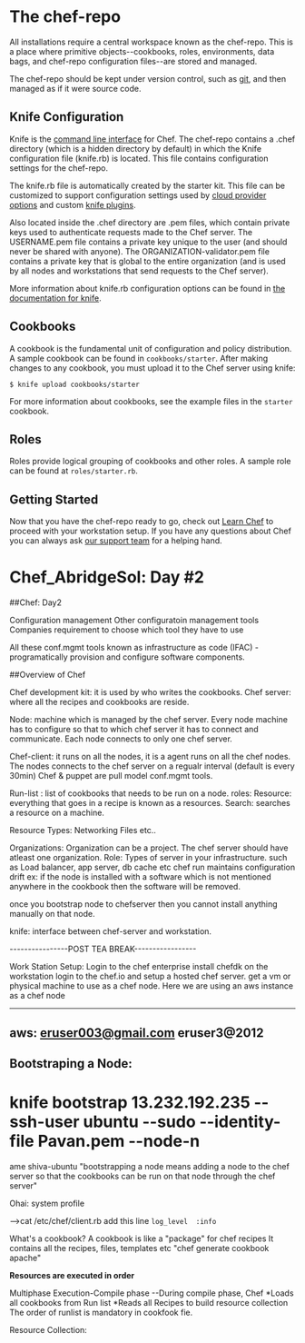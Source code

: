 The chef-repo
===============
All installations require a central workspace known as the chef-repo. This is a place where primitive objects--cookbooks, roles, environments, data bags, and chef-repo configuration files--are stored and managed.

The chef-repo should be kept under version control, such as [git](http://git-scm.org), and then managed as if it were source code.

Knife Configuration
-------------------
Knife is the [command line interface](https://docs.chef.io/knife.html) for Chef. The chef-repo contains a .chef directory (which is a hidden directory by default) in which the Knife configuration file (knife.rb) is located. This file contains configuration settings for the chef-repo.

The knife.rb file is automatically created by the starter kit. This file can be customized to support configuration settings used by [cloud provider options](https://docs.chef.io/plugin_knife.html) and custom [knife plugins](https://docs.chef.io/plugin_knife_custom.html).

Also located inside the .chef directory are .pem files, which contain private keys used to authenticate requests made to the Chef server. The USERNAME.pem file contains a private key unique to the user (and should never be shared with anyone). The ORGANIZATION-validator.pem file contains a private key that is global to the entire organization (and is used by all nodes and workstations that send requests to the Chef server).

More information about knife.rb configuration options can be found in [the documentation for knife](https://docs.chef.io/config_rb_knife.html).

Cookbooks
---------
A cookbook is the fundamental unit of configuration and policy distribution. A sample cookbook can be found in `cookbooks/starter`. After making changes to any cookbook, you must upload it to the Chef server using knife:

    $ knife upload cookbooks/starter

For more information about cookbooks, see the example files in the `starter` cookbook.

Roles
-----
Roles provide logical grouping of cookbooks and other roles. A sample role can be found at `roles/starter.rb`.

Getting Started
-------------------------
Now that you have the chef-repo ready to go, check out [Learn Chef](https://learn.chef.io/) to proceed with your workstation setup. If you have any questions about Chef you can always ask [our support team](https://www.chef.io/support/) for a helping hand.


# Chef_AbridgeSol: Day #2

##Chef: Day2

Configuration management
Other configuratoin management tools
Companies requirement to choose which tool they have to use

All these conf.mgmt tools known as infrastructure as code (IFAC)
   -programatically provision and configure software components.
   
##Overview of Chef

Chef development kit: it is used by who writes the cookbooks.
Chef server: where all the recipes and cookbooks are reside.

Node: machine which is managed by the chef server.
      Every node machine has to configure so that to which chef server it has to connect and communicate.
      Each node connects to only one chef server.

Chef-client: it runs on all the nodes, it is a agent runs on all the chef nodes.
             The nodes connects to the chef server on a regualr interval (default is every 30min)
             Chef & puppet are pull model conf.mgmt tools.
             
Run-list : list of cookbooks that needs to be run on a node.
roles: 
Resource: everything that goes in a recipe is known as a resources.
Search: searches a resource on a machine.

Resource Types: Networking
                Files
                etc..
                
Organizations: Organization can be a project. The chef server should have atleast one organization.
Role:  Types of server in your infrastructure. such as Load balancer, app server, db cache etc
chef run maintains configuration drift ex: if the node is installed with a software which is not mentioned anywhere in the cookbook then the software will be removed.

once you bootstrap node to chefserver then you cannot install anything manually on that node.
 
knife: interface between chef-server and workstation.

----------------POST TEA BREAK-----------------

Work Station Setup:
   Login to the chef enterprise
   install chefdk on the workstation
   login to the chef.io and setup a hosted chef server.
   get a vm or physical machine to use as a chef node.
   Here we are using an aws instance as a chef node
   
-----------------------
aws: eruser003@gmail.com
eruser3@2012
------------------------

Bootstraping a Node:
-------------------------
 # knife bootstrap <ip addr of node>13.232.192.235 --ssh-user <user name>ubuntu --sudo --identity-file <aws pem key>Pavan.pem --node-n
ame shiva-ubuntu
   "bootstrapping a node means adding a node to the chef server so that the cookbooks can be run on that node through the chef server"
   
  Ohai: system profile
  
  -->cat /etc/chef/client.rb
  add this line ``` log_level  :info ```
  
  What's a cookbook?
      A cookbook is like a "package" for chef recipes
      It contains all the recipes, files, templates etc
      "chef generate cookbook apache"
      
  **Resources are executed in order**
  
  Multiphase Execution-Compile phase
  --During compile phase, Chef
        *Loads all cookbooks from Run list
        *Reads all Recipes to build resource collection
The order of runlist is mandatory in cookfook fie.

Resource Collection:
